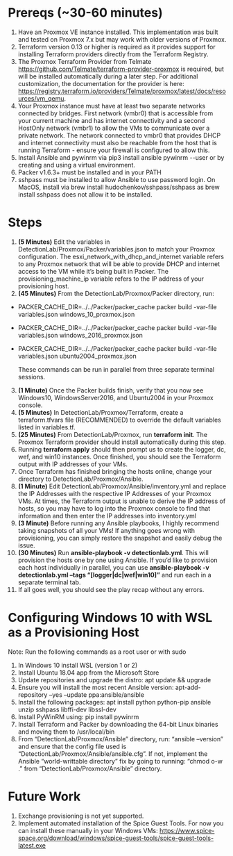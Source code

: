 # Prereqs (~30-60 minutes)

1. Have an Proxmox VE instance installed. This implementation was built and tested on Proxmox 7.x but may work with older versions of Proxmox.  
2. Terraform version 0.13 or higher is required as it provides support for installing Terraform providers directly from the Terraform Registry.  
3. The Proxmox Terraform Provider from Telmate https://github.com/Telmate/terraform-provider-proxmox is required, but will be installed automatically during a later step. For additional customization, the documentation for the provider is here: https://registry.terraform.io/providers/Telmate/proxmox/latest/docs/resources/vm_qemu.  
4. Your Proxmox instance must have at least two separate networks connected by bridges. First network (vmbr0) that is accessible from your current machine and has internet connectivity and a second HostOnly network (vmbr1) to allow the VMs to communicate over a private network. The network connected to vmbr0 that provides DHCP and internet connectivity must also be reachable from the host that is running Terraform - ensure your firewall is configured to allow this.  
5. Install Ansible and pywinrm via pip3 install ansible pywinrm --user or by creating and using a virtual environment.  
6. Packer v1.6.3+ must be installed and in your PATH  
7. sshpass must be installed to allow Ansible to use password login. On MacOS, install via brew install hudochenkov/sshpass/sshpass as brew install sshpass does not allow it to be installed.

# Steps

1. **(5 Minutes)** Edit the variables in DetectionLab/Proxmox/Packer/variables.json to match your Proxmox configuration. The esxi_network_with_dhcp_and_internet variable refers to any Proxmox network that will be able to provide DHCP and internet access to the VM while it’s being built in Packer. The provisioning_machine_ip variable refers to the IP address of your provisioning host.  
2. **(45 Minutes)** From the DetectionLab/Proxmox/Packer directory, run:
- PACKER_CACHE_DIR=../../Packer/packer_cache packer build -var-file variables.json windows_10_proxmox.json
- PACKER_CACHE_DIR=../../Packer/packer_cache packer build -var-file variables.json windows_2016_proxmox.json
- PACKER_CACHE_DIR=../../Packer/packer_cache packer build -var-file variables.json ubuntu2004_proxmox.json

  These commands can be run in parallel from three separate terminal sessions.

3. **(1 Minute)** Once the Packer builds finish, verify that you now see Windows10, WindowsServer2016, and Ubuntu2004 in your Proxmox console.  
4. **(5 Minutes)** In DetectionLab/Proxmox/Terraform, create a terraform.tfvars file (RECOMMENDED) to override the default variables listed in variables.tf.  
5. **(25 Minutes)** From DetectionLab/Proxmox, run **terraform init**. The Proxmox Terraform provider should install automatically during this step.  
6. Running **terraform apply** should then prompt us to create the logger, dc, wef, and win10 instances. Once finished, you should see the Terraform output with IP addresses of your VMs.  
7. Once Terraform has finished bringing the hosts online, change your directory to DetectionLab/Proxmox/Ansible.  
8. **(1 Minute)** Edit DetectionLab/Proxmox/Ansible/inventory.yml and replace the IP Addresses with the respective IP Addresses of your Proxmox VMs. At times, the Terraform output is unable to derive the IP address of hosts, so you may have to log into the Proxmox console to find that information and then enter the IP addresses into inventory.yml
9. **(3 Minute)** Before running any Ansible playbooks, I highly recommend taking snapshots of all your VMs! If anything goes wrong with provisioning, you can simply restore the snapshot and easily debug the issue.
10. **(30 Minutes)** Run **ansible-playbook -v detectionlab.yml**. This will provision the hosts one by one using Ansible. If you’d like to provision each host individually in parallel, you can use **ansible-playbook -v detectionlab.yml –tags “[logger|dc|wef|win10]”** and run each in a separate terminal tab.
11. If all goes well, you should see the play recap without any errors.

# Configuring Windows 10 with WSL as a Provisioning Host

Note: Run the following commands as a root user or with sudo

1. In Windows 10 install WSL (version 1 or 2)
2. Install Ubuntu 18.04 app from the Microsoft Store
3. Update repositories and upgrade the distro: apt update && upgrade
4. Ensure you will install the most recent Ansible version: apt-add-repository –yes –update ppa:ansible/ansible
5. Install the following packages: apt install python python-pip ansible unzip sshpass libffi-dev libssl-dev
6. Install PyWinRM using: pip install pywinrm
7. Install Terraform and Packer by downloading the 64-bit Linux binaries and moving them to /usr/local/bin
8. From “DetectionLab/Proxmox/Ansible” directory, run: “ansible –version” and ensure that the config file used is “DetectionLab/Proxmox/Ansible/ansible.cfg”. If not, implement the Ansible “world-writtable directory” fix by going to running: “chmod o-w .” from “DetectionLab/Proxmox/Ansible” directory.

# Future Work

1. Exchange provisioning is not yet supported.
2. Implement automated installation of the Spice Guest Tools. For now you can install these manually in your Windows VMs: https://www.spice-space.org/download/windows/spice-guest-tools/spice-guest-tools-latest.exe
